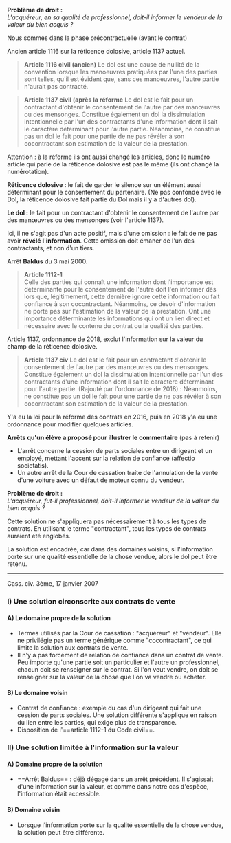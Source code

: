 **Problème de droit :**  
*L'acquéreur, en sa qualité de professionnel, doit-il informer le vendeur de la valeur du bien acquis ?*

Nous sommes dans la phase précontractuelle (avant le contrat)

Ancien article 1116 sur la réticence dolosive, article 1137 actuel.  

> **Article 1116 civil (ancien)**
> Le dol est une cause de nullité de la convention lorsque les manoeuvres pratiquées par l'une des parties sont telles, qu'il est évident que, sans ces manoeuvres, l'autre partie n'aurait pas contracté.


> **Article 1137 civil (après la réforme**
> Le dol est le fait pour un contractant d'obtenir le consentement de l'autre par des manœuvres ou des mensonges.
> Constitue également un dol la dissimulation intentionnelle par l'un des contractants d'une information dont il sait le caractère déterminant pour l'autre partie.
> Néanmoins, ne constitue pas un dol le fait pour une partie de ne pas révéler à son cocontractant son estimation de la valeur de la prestation.

Attention : à la réforme ils ont aussi changé les articles, donc le numéro article qui parle de la réticence dolosive est pas le même (ils ont changé la numérotation).

**Réticence dolosive :** le fait de garder le silence sur un élément aussi déterminant pour le consentement du partenaire. (Ne pas confonde avec le Dol, la réticence dolosive fait partie du Dol mais il y a d'autres dol).

**Le dol :** le fait pour un contractant d'obtenir le consentement de l'autre par des manœuvres ou des mensonges (voir l'article 1137).

Ici, il ne s'agit pas d'un acte positif, mais d'une omission : le fait de ne pas avoir **révélé l'information**. Cette omission doit émaner de l'un des contractants, et non d'un tiers.

Arrêt **Baldus** du 3 mai 2000.  

> **Article 1112-1**  
> Celle des parties qui connaît une information dont l'importance est déterminante pour le consentement de l'autre doit l'en informer dès lors que, légitimement, cette dernière ignore cette information ou fait confiance à son cocontractant.
> Néanmoins, ce devoir d'information ne porte pas sur l'estimation de la valeur de la prestation.
> Ont une importance déterminante les informations qui ont un lien direct et nécessaire avec le contenu du contrat ou la qualité des parties.

Article 1137, ordonnance de 2018, exclut l'information sur la valeur du champ de la réticence dolosive.

> **Article 1137 civ**
> Le dol est le fait pour un contractant d'obtenir le consentement de l'autre par des manœuvres ou des mensonges.
> Constitue également un dol la dissimulation intentionnelle par l'un des contractants d'une information dont il sait le caractère déterminant pour l'autre partie.
> (Rajouté par l'ordonnance de 2018) : Néanmoins, ne constitue pas un dol le fait pour une partie de ne pas révéler à son cocontractant son estimation de la valeur de la prestation.

Y'a eu la loi pour la réforme des contrats en 2016, puis en 2018 y'a eu une ordonnance pour modifier quelques articles.

**Arrêts qu'un élève a proposé pour illustrer le commentaire** (pas à retenir)
- L'arrêt concerne la cession de parts sociales entre un dirigeant et un employé, mettant l'accent sur la relation de confiance (affectio societatis).
- Un autre arrêt de la Cour de cassation traite de l'annulation de la vente d'une voiture avec un défaut de moteur connu du vendeur.

**Problème de droit :**  
*L'acquéreur, fut-il professionnel, doit-il informer le vendeur de la valeur du bien acquis ?*

Cette solution ne s'appliquera pas nécessairement à tous les types de contrats. En utilisant le terme "contractant", tous les types de contrats auraient été englobés.

La solution est encadrée, car dans des domaines voisins, si l'information porte sur une qualité essentielle de la chose vendue, alors le dol peut être retenu.

---
Cass. civ. 3ème, 17 janvier 2007
### I) Une solution circonscrite aux contrats de vente

#### A) Le domaine propre de la solution
- Termes utilisés par la Cour de cassation : "acquéreur" et "vendeur". Elle ne privilégie pas un terme générique comme "cocontractant", ce qui limite la solution aux contrats de vente.
- Il n'y a pas forcément de relation de confiance dans un contrat de vente. Peu importe qu'une partie soit un particulier et l'autre un professionnel, chacun doit se renseigner sur le contrat. Si l'on veut vendre, on doit se renseigner sur la valeur de la chose que l'on va vendre ou acheter.

#### B) Le domaine voisin
- Contrat de confiance : exemple du cas d'un dirigeant qui fait une cession de parts sociales. Une solution différente s'applique en raison du lien entre les parties, qui exige plus de transparence.
- Disposition de l'==article 1112-1 du Code civil==.

### II) Une solution limitée à l'information sur la valeur
#### A) Domaine propre de la solution
- ==Arrêt Baldus== : déjà dégagé dans un arrêt précédent. Il s'agissait d'une information sur la valeur, et comme dans notre cas d'espèce, l'information était accessible.
#### B) Domaine voisin
- Lorsque l'information porte sur la qualité essentielle de la chose vendue, la solution peut être différente.
